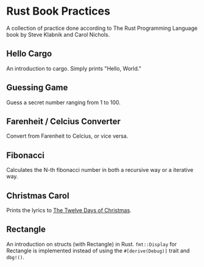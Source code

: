 # Rust Book Practices

A collection of practice done according to The Rust Programming Language book by Steve Klabnik and Carol Nichols.

## Hello Cargo

An introduction to cargo. Simply prints "Hello, World."

## Guessing Game

Guess a secret number ranging from 1 to 100.

## Farenheit / Celcius Converter

Convert from Farenheit to Celcius, or vice versa.

## Fibonacci

Calculates the N-th fibonacci number in both a recursive way or a iterative way.

## Christmas Carol

Prints the lyrics to [The Twelve Days of Christmas](https://genius.com/Christmas-songs-the-twelve-days-of-christmas-lyrics).

## Rectangle

An introduction on structs (with Rectangle) in Rust. `fmt::Display` for Rectangle is implemented instead of using the `#[derive(Debug)]` trait and `dbg!()`.